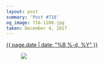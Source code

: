 ```yaml
---
layout: post
summary: 'Post #716'
og_image: 716-1280.jpg
taken: December 4, 2017
---
```


<div class="post">
 <time>
  <a href="/716">
   {{ page.date | date: "%B %-d, %Y" }}
  </a>
 </time>
 <a href="/716">
  <figure data-taken="12/4/2017">
   <img sizes="(min-width: 700px) 50vw, calc(100vw - 2rem)" src="{{ site.assets_url }}/716-640.jpg" srcset="{{ site.assets_url }}/716-320.jpg 320w, {{ site.assets_url }}/716-640.jpg 640w, {{ site.assets_url }}/716-960.jpg 960w, {{ site.assets_url }}/716-1280.jpg 1280w"/>
  </figure>
 </a>
</div>
